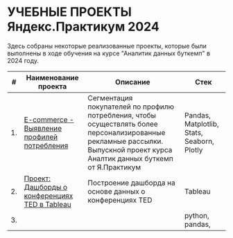 # УЧЕБНЫЕ ПРОЕКТЫ Яндекс.Практикум 2024

Здесь собраны некоторые реализованные проекты,  которые были выполнены в ходе обучения на курсе "Аналитик данных буткемп" в 2024 году.

| #    | Наименование проекта                | Описание                                                     | Стек                                                         |
| ---- | ------------------------------------------------------------ | ------------------------------------------------------------ | ------------------------------------------------------------ |
| 1.   | [E-commerce - Выявление профилей потребления](https://github.com/brykovskaya/educational_projects/tree/main/project10_e_commerce) | Сегментация покупателей по профилю потребления, чтобы осуществлять более персонализированные рекламные рассылки.<br/>Выпускной проект курса Аналтик данных буткемп от Я.Практикум| Pandas, Matplotlib, Stats, Seaborn, Plotly|
| 2.   |[Проект: Дашборды о конференциях TED в Tableau](https://github.com/brykovskaya/educational_projects/tree/main/Project_Tableau) | Построение дашборда на основе данных о конференциях TED  | Tableau |
| 3.   |  |         | python, pandas,     |

